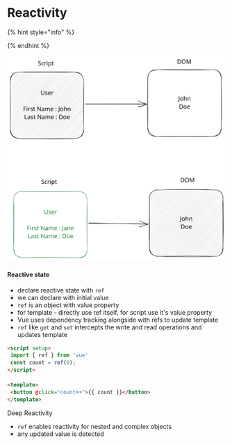 # Reactivity



{% hint style="info" %}

{% endhint %}



<img src="../../.gitbook/assets/file.excalidraw.svg" alt="" class="gitbook-drawing">





#### Reactive state

* declare reactive state with `ref`
* we can declare with initial value
* `ref` is an object with value property
* for template - directly use ref itself, for script use it's value property
* Vue uses dependency tracking alongside with refs to update template
* `ref` like `get` and `set` intercepts the write and read operations and updates template

```html
<script setup>
 import { ref } from 'vue'
 const count = ref(0); 
</script>

<template>
 <button @click="count++">{{ count }}</button>
</template>
```



Deep Reactivity

* `ref` enables reactivity for nested and complex objects&#x20;
* any updated value is detected

